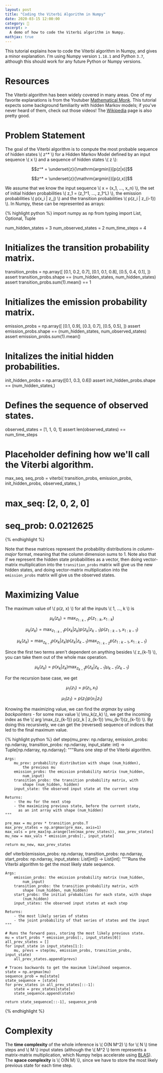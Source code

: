 ```yaml
---
layout: post
title: "Coding the Viterbi Algorithm in Numpy"
date: 2020-03-15 12:00:00
category: 🔨
excerpt: >
  A demo of how to code the Viterbi algorithm in Numpy.
mathjax: true
---
```


This tutorial explains how to code the Viterbi algorithm in Numpy, and gives a minor explanation. I'm using Numpy version `1.18.1` and Python `3.7`, although this should work for any future Python or Numpy versions.

# Resources

The Viterbi algorithm has been widely covered in many areas. One of my favorite explanations is from the Youtuber [Mathematical Monk][mathematical-monk]. This tutorial expects some background familiarity with hidden Markov models; if you've never heard of them, check out those videos! The [Wikipedia][wikipedia] page is also pretty good.

# Problem Statement

The goal of the Viterbi algorithm is to compute the most probable sequence of hidden states \\( z^* \\) for a Hidden Markov Model defined by an input sequence \\( x \\) and a sequence of hidden states \\( z \\):

$$z^* = \underset{z}{\mathrm{argmin}}[p(z|x)]$$

$$z^* = \underset{z}{\mathrm{argmin}}[p(z,x)]$$

We assume that we know the input sequence \\( x = (x_1, ..., x_n) \\), the set of initial hidden probabilities \\( z_1 = (z_1^1, ..., z_1^L) \\), the emission probabilities \\( p(x_i \| z_j) \\) and the transition probabilities \\( p(z_i \| z_{i-1}) \\). In Numpy, these can be represented as arrays:

{% highlight python %}
import numpy as np
from typing import List, Optional, Tuple

num_hidden_states = 3
num_observed_states = 2
num_time_steps = 4

# Initializes the transition probability matrix.
transition_probs = np.array([
    [0.1, 0.2, 0.7],
    [0.1, 0.1, 0.8],
    [0.5, 0.4, 0.1],
])
assert transition_probs.shape == (num_hidden_states, num_hidden_states)
assert transition_probs.sum(1).mean() == 1

# Initializes the emission probability matrix.
emission_probs = np.array([
    [0.1, 0.9],
    [0.3, 0.7],
    [0.5, 0.5],
])
assert emission_probs.shape == (num_hidden_states, num_observed_states)
assert emission_probs.sum(1).mean()

# Initalizes the initial hidden probabilities.
init_hidden_probs = np.array([0.1, 0.3, 0.6])
assert init_hidden_probs.shape == (num_hidden_states,)

# Defines the sequence of observed states.
observed_states = [1, 1, 0, 1]
assert len(observed_states) == num_time_steps

# Placeholder defining how we'll call the Viterbi algorithm.
max_seq, seq_prob = viterbi(
    transition_probs,
    emission_probs,
    init_hidden_probs,
    observed_states,
)
# max_seq: [2, 0, 2, 0]
# seq_prob: 0.0212625
{% endhighlight %}

Note that these matrices represent the probability distributions in *column-major* format, meaning that the column dimension sums to 1. Note also that if we represent the hidden state probabilities as a vector, then doing vector-matrix multiplication into the `transition_probs` matrix will give us the new hidden states, and doing vector-matrix multiplication into the `emission_probs` matrix will give us the observed states.

# Maximizing Value

The maximum value of \\( p(z, x) \\) for all the inputs \\( 1, ..., k \\) is

$$\mu_k(z_k) = \max_{z_{1:k-1}} p(z_{1:k}, x_{1:k})$$

$$\mu_k(z_k) = \max_{z_{1:k-1}} p(x_k|z_k) p(z_k|z_{k-1}) p(z_{1:k-1}, x_{1:k-1})$$

$$\mu_k(z_k) = \max_{z_{k-1}} p(x_k|z_k) p(z_k|z_{k-1}) \max_{z_{1:k-2}} p(z_{1:k-1},x_{1:k-1})$$

Since the first two terms aren't dependent on anything besides \\( z_{k-1} \\), you can take them out of the whole max operation.

$$\mu_k(z_k) = p(x_k|z_k) \max_{z_{k-1}} p(z_k|z_{k-1}) \mu_{k-1}(z_{k-1})$$

For the recursion base case, we get

$$\mu_1(z_1) = p(z_1, x_1)$$

$$\mu_1(z_1) = p(z_1) p(x_1 | z_1)$$

Knowing the maximizing value, we can find the *argmax* by using *backpointers* - for some max value \\( \mu_k(z_k) \\), we get the incoming index as the \\( arg \max_{z_{k-1}} p(z_k \| z_{k-1}) \mu_{k-1}(z_{k-1}) \\). By doing this recursively, we can get the (reversed) sequence of indices that led to the final maximum value.

{% highlight python %}
def step(mu_prev: np.ndarray,
         emission_probs: np.ndarray,
         transition_probs: np.ndarray,
         input_state: int) -> Tuple[np.ndarray, np.ndarray]:
    """Runs one step of the Viterbi algorithm.
    
    Args:
        mu_prev: probability distribution with shape (num_hidden),
            the previous mu
        emission_probs: the emission probability matrix (num_hidden,
            num_input)
        transition_probs: the transition probability matrix, with
            shape (num_hidden, hidden)
        input_state: the observed input state at the current step
    
    Returns:
        - the mu for the next step
        - the maximizing previous state, before the current state,
          as an int array with shape (num_hidden)
    """
    
    pre_max = mu_prev * transition_probs.T
    max_prev_states = np.argmax(pre_max, axis=1)
    max_vals = pre_max[np.arange(len(max_prev_states)), max_prev_states]
    mu_new = max_vals * emission_probs[:, input_state]
    
    return mu_new, max_prev_states


def viterbi(emission_probs: np.ndarray,
            transition_probs: np.ndarray,
            start_probs: np.ndarray,
            input_states: List[int]) -> List[int]:
    """Runs the Viterbi algorithm to get the most likely state sequence.
    
    Args:
        emission_probs: the emission probability matrix (num_hidden,
            num_input)
        transition_probs: the transition probability matrix, with
            shape (num_hidden, num_hidden)
        start_probs: the initial probabilies for each state, with shape
            (num_hidden)
        input_states: the observed input states at each step
    
    Returns:
        - the most likely series of states
        - the joint probability of that series of states and the input
    """
    
    # Runs the forward pass, storing the most likely previous state.
    mu = start_probs * emission_probs[:, input_states[0]]
    all_prev_states = []
    for input_state in input_states[1:]:
        mu, prevs = step(mu, emission_probs, transition_probs, input_state)
        all_prev_states.append(prevs)
    
    # Traces backwards to get the maximum likelihood sequence.
    state = np.argmax(mu)
    sequence_prob = mu[state]
    state_sequence = [state]
    for prev_states in all_prev_states[::-1]:
        state = prev_states[state]
        state_sequence.append(state)
    
    return state_sequence[::-1], sequence_prob
{% endhighlight %}

# Complexity

The **time complexity** of the whole inference is \\( O(N M^2) \\) for \\( N \\) time steps and \\( M \\) input states (although the \\( M^2 \\) term represents a matrix-matrix multiplication, which Numpy helps accelerate using [BLAS][blas-wikipedia]). The **space complexity** is \\( O(N M) \\), since we have to store the most likely previous state for each time step.

[mathematical-monk]: https://www.youtube.com/watch?v=RwwfUICZLsA&list=PLD0F06AA0D2E8FFBA&index=105
[wikipedia]: https://en.wikipedia.org/wiki/Viterbi_algorithm
[blas-wikipedia]: https://en.wikipedia.org/wiki/Basic_Linear_Algebra_Subprograms
